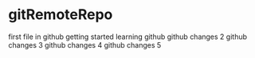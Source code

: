  # gitRemoteRepo
first file in github
getting started learning github
github changes 2
github changes 3
github changes 4
github changes 5
